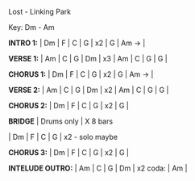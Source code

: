 Lost - Linking Park

Key: Dm - Am

__INTRO 1:__
| Dm | F  | C | G | x2
| G  | Am -> |

__VERSE 1:__
| Am | C | G | Dm | x3
| Am | C | G | G  | 

__CHORUS 1:__
| Dm | F  | C | G | x2
| G  | Am -> |

__VERSE 2:__
| Am | C | G | Dm | x2
| Am | C | G | G  | 

__CHORUS 2:__
| Dm | F  | C | G | x2
| G  |

__BRIDGE__
| Drums only | X 8 bars

| Dm | F  | C | G | x2 - solo maybe

__CHORUS 3:__
| Dm | F  | C | G | x2
| G  |

__INTELUDE OUTRO:__
| Am | C | G | Dm | x2
coda: | Am |




